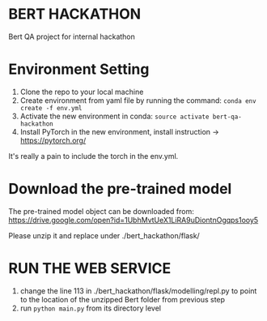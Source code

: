 # BERT HACKATHON
Bert QA project for internal hackathon
# Environment Setting
1. Clone the repo to your local machine
2. Create environment from yaml file by running the command:
```conda env create -f env.yml```
3. Activate the new environment in conda:
```source activate bert-qa-hackathon```
4. Install PyTorch in the new environment, install instruction -> https://pytorch.org/

It's really a pain to include the torch in the env.yml. 
# Download the pre-trained model
The pre-trained model object can be downloaded from:
https://drive.google.com/open?id=1UbhMvtUeX1LiRA9uDiontnOgqps1ooy5

Please unzip it and replace under ./bert_hackathon/flask/ 
# RUN THE WEB SERVICE
1. change the line 113 in ./bert_hackathon/flask/modelling/repl.py to point to the location of the unzipped Bert folder from previous step
2. run ```python main.py``` from its directory level

